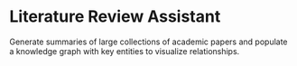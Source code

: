 # Literature Review Assistant

Generate summaries of large collections of academic papers and populate a knowledge graph with key entities to visualize relationships.
